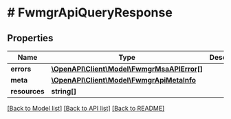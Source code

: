 # # FwmgrApiQueryResponse

## Properties

Name | Type | Description | Notes
------------ | ------------- | ------------- | -------------
**errors** | [**\OpenAPI\Client\Model\FwmgrMsaAPIError[]**](FwmgrMsaAPIError.md) |  | [optional]
**meta** | [**\OpenAPI\Client\Model\FwmgrApiMetaInfo**](FwmgrApiMetaInfo.md) |  |
**resources** | **string[]** |  |

[[Back to Model list]](../../README.md#models) [[Back to API list]](../../README.md#endpoints) [[Back to README]](../../README.md)
